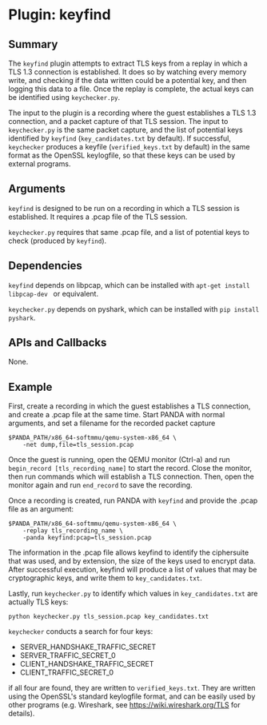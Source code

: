 Plugin: keyfind
===========

Summary
-------

The `keyfind` plugin attempts to extract TLS keys from a replay in which a TLS 1.3 connection is established. It does so by watching every memory write, and checking if the data written could be a potential key, and then logging this data to a file. Once the replay is complete, the actual keys can be identified using `keychecker.py`. 

The input to the plugin is a recording where the guest establishes a TLS 1.3 connection, and a packet capture of that TLS session. The input to `keychecker.py` is the same packet capture, and the list of potential keys identified by `keyfind` (`key_candidates.txt` by default). If successful, `keychecker` produces a keyfile (`verified_keys.txt` by default) in the same format as the OpenSSL keylogfile, so that these keys can be used by external programs.  



Arguments
---------

`keyfind` is designed to be run on a recording in which a TLS session is established. It requires a .pcap file of the TLS session. 

`keychecker.py` requires that same .pcap file, and a list of potential keys to check (produced by `keyfind`).

Dependencies
------------

`keyfind` depends on libpcap, which can be installed with `apt-get install libpcap-dev ` or equivalent.

`keychecker.py` depends on pyshark, which can be installed with `pip install pyshark`.

APIs and Callbacks
------------------

None.

Example
-------

First, create a recording in which the guest establishes a TLS connection, and create a .pcap file at the same time. Start PANDA with normal arguments, and set a filename for the recorded packet capture

    $PANDA_PATH/x86_64-softmmu/qemu-system-x86_64 \
        -net dump,file=tls_session.pcap
        
Once the guest is running, open the QEMU monitor (Ctrl-a) and run `begin_record [tls_recording_name]` to start the record. Close the monitor, then run commands which will establish a TLS connection. Then, open the monitor again and run `end_record` to save the recording. 


Once a recording is created, run PANDA with `keyfind` and provide the .pcap file as an argument:

    $PANDA_PATH/x86_64-softmmu/qemu-system-x86_64 \
        -replay tls_recording_name \
        -panda keyfind:pcap=tls_session.pcap

The information in the .pcap file allows keyfind to identify the ciphersuite that was used, and by extension, the size of the keys used to encrypt data. After successful execution, keyfind will produce a list of values that may be cryptographic keys, and write them to `key_candidates.txt`. 

Lastly, run `keychecker.py` to identify which values in `key_candidates.txt` are actually TLS keys:

    python keychecker.py tls_session.pcap key_candidates.txt
    
`keychecker` conducts a search for four keys:
- SERVER_HANDSHAKE_TRAFFIC_SECRET
- SERVER_TRAFFIC_SECRET_0
- CLIENT_HANDSHAKE_TRAFFIC_SECRET
- CLIENT_TRAFFIC_SECRET_0

if all four are found, they are written to `verified_keys.txt`. They are written using the OpenSSL's standard keylogfile format, and can be easily used by other programs (e.g. Wireshark, see https://wiki.wireshark.org/TLS for details). 
